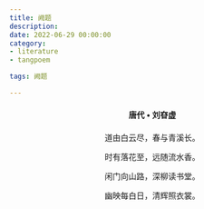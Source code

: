 ```yaml
---
title: 阙题
description:
date: 2022-06-29 00:00:00
category:
- literature
- tangpoem

tags: 阙题

---
```


<div id="poem-author">
唐代 • 刘昚虚
</div>
<div id="poem-body">
<p class="poem-paragraph">道由白云尽，春与青溪长。</p>
<p class="poem-paragraph">时有落花至，远随流水香。</p>
<p class="poem-paragraph">闲门向山路，深柳读书堂。</p>
<p class="poem-paragraph">幽映每白日，清辉照衣裳。</p>

</div>

<style>

#poem-author {
    width: 100%;
    text-align: center;
    margin: 20px 0;
    font-weight: bold;
}
#poem-body {
    width: 100%;
    text-align: center;
}
.poem-paragraph {
    font-family: "仿宋"
}

</style>